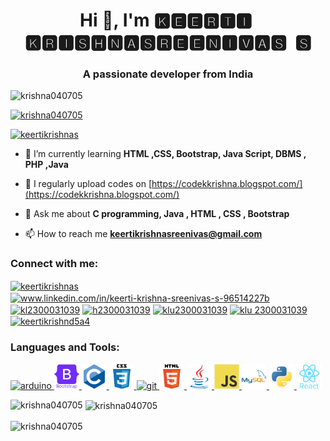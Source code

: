 
<h1 align="center">Hi 👋, I'm 🅺🅴🅴🆁🆃🅸 ​ 🅺🆁🅸🆂🅷🅽🅰🆂🆁🅴🅴🅽🅸🆅🅰🆂 ​ 🆂</h1>
<h3 align="center">A passionate developer from India</h3>

<p align="left"> <img src="https://komarev.com/ghpvc/?username=krishna040705&label=Profile%20views&color=0e75b6&style=flat" alt="krishna040705" /> </p>

<p align="left"> <a href="https://github.com/ryo-ma/github-profile-trophy"><img src="https://github-profile-trophy.vercel.app/?username=krishna040705" alt="krishna040705" /></a> </p>

<p align="left"> <a href="https://twitter.com/keertikrishnas" target="blank"><img src="https://img.shields.io/twitter/follow/keertikrishnas?logo=twitter&style=for-the-badge" alt="keertikrishnas" /></a> </p>

- 🌱 I’m currently learning **HTML ,CSS, Bootstrap, Java Script, DBMS , PHP ,Java**

- 📝 I regularly upload codes on [https://codekkrishna.blogspot.com/](https://codekkrishna.blogspot.com/)

- 💬 Ask me about **C programming, Java , HTML , CSS , Bootstrap**

- 📫 How to reach me **keertikrishnasreenivas@gmail.com**

<h3 align="left">Connect with me:</h3>
<p align="left">
<a href="https://twitter.com/keertikrishnas" target="blank"><img align="center" src="https://raw.githubusercontent.com/rahuldkjain/github-profile-readme-generator/master/src/images/icons/Social/twitter.svg" alt="keertikrishnas" height="30" width="40" /></a>
<a href="https://linkedin.com/in/www.linkedin.com/in/keerti-krishna-sreenivas-s-96514227b" target="blank"><img align="center" src="https://raw.githubusercontent.com/rahuldkjain/github-profile-readme-generator/master/src/images/icons/Social/linked-in-alt.svg" alt="www.linkedin.com/in/keerti-krishna-sreenivas-s-96514227b" height="30" width="40" /></a>
<a href="https://www.codechef.com/users/kl2300031039" target="blank"><img align="center" src="https://cdn.jsdelivr.net/npm/simple-icons@3.1.0/icons/codechef.svg" alt="kl2300031039" height="30" width="40" /></a>
<a href="https://www.hackerrank.com/h2300031039" target="blank"><img align="center" src="https://raw.githubusercontent.com/rahuldkjain/github-profile-readme-generator/master/src/images/icons/Social/hackerrank.svg" alt="h2300031039" height="30" width="40" /></a>
<a href="https://www.leetcode.com/klu2300031039" target="blank"><img align="center" src="https://raw.githubusercontent.com/rahuldkjain/github-profile-readme-generator/master/src/images/icons/Social/leet-code.svg" alt="klu2300031039" height="30" width="40" /></a>
<a href="https://www.hackerearth.com/klu 2300031039" target="blank"><img align="center" src="https://raw.githubusercontent.com/rahuldkjain/github-profile-readme-generator/master/src/images/icons/Social/hackerearth.svg" alt="klu 2300031039" height="30" width="40" /></a>
<a href="https://auth.geeksforgeeks.org/user/keertikrishnd5a4" target="blank"><img align="center" src="https://raw.githubusercontent.com/rahuldkjain/github-profile-readme-generator/master/src/images/icons/Social/geeks-for-geeks.svg" alt="keertikrishnd5a4" height="30" width="40" /></a>
</p>

<h3 align="left">Languages and Tools:</h3>
<p align="left"> <a href="https://www.arduino.cc/" target="_blank" rel="noreferrer"> <img src="https://cdn.worldvectorlogo.com/logos/arduino-1.svg" alt="arduino" width="40" height="40"/> </a> <a href="https://getbootstrap.com" target="_blank" rel="noreferrer"> <img src="https://raw.githubusercontent.com/devicons/devicon/master/icons/bootstrap/bootstrap-plain-wordmark.svg" alt="bootstrap" width="40" height="40"/> </a> <a href="https://www.cprogramming.com/" target="_blank" rel="noreferrer"> <img src="https://raw.githubusercontent.com/devicons/devicon/master/icons/c/c-original.svg" alt="c" width="40" height="40"/> </a> <a href="https://www.w3schools.com/css/" target="_blank" rel="noreferrer"> <img src="https://raw.githubusercontent.com/devicons/devicon/master/icons/css3/css3-original-wordmark.svg" alt="css3" width="40" height="40"/> </a> <a href="https://git-scm.com/" target="_blank" rel="noreferrer"> <img src="https://www.vectorlogo.zone/logos/git-scm/git-scm-icon.svg" alt="git" width="40" height="40"/> </a> <a href="https://www.w3.org/html/" target="_blank" rel="noreferrer"> <img src="https://raw.githubusercontent.com/devicons/devicon/master/icons/html5/html5-original-wordmark.svg" alt="html5" width="40" height="40"/> </a> <a href="https://www.java.com" target="_blank" rel="noreferrer"> <img src="https://raw.githubusercontent.com/devicons/devicon/master/icons/java/java-original.svg" alt="java" width="40" height="40"/> </a> <a href="https://developer.mozilla.org/en-US/docs/Web/JavaScript" target="_blank" rel="noreferrer"> <img src="https://raw.githubusercontent.com/devicons/devicon/master/icons/javascript/javascript-original.svg" alt="javascript" width="40" height="40"/> </a> <a href="https://www.mysql.com/" target="_blank" rel="noreferrer"> <img src="https://raw.githubusercontent.com/devicons/devicon/master/icons/mysql/mysql-original-wordmark.svg" alt="mysql" width="40" height="40"/> </a> <a href="https://www.python.org" target="_blank" rel="noreferrer"> <img src="https://raw.githubusercontent.com/devicons/devicon/master/icons/python/python-original.svg" alt="python" width="40" height="40"/> </a> <a href="https://reactjs.org/" target="_blank" rel="noreferrer"> <img src="https://raw.githubusercontent.com/devicons/devicon/master/icons/react/react-original-wordmark.svg" alt="react" width="40" height="40"/> </a> </p>

<p><img align="left" src="https://github-readme-stats.vercel.app/api/top-langs?username=krishna040705&show_icons=true&locale=en&layout=compact" alt="krishna040705" /></p>

<p>&nbsp;<img align="center" src="https://github-readme-stats.vercel.app/api?username=krishna040705&show_icons=true&locale=en" alt="krishna040705" /></p>

<p><img align="center" src="https://github-readme-streak-stats.herokuapp.com/?user=krishna040705&" alt="krishna040705" /></p>



